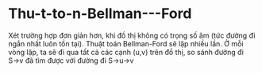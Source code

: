 # Thu-t-to-n-Bellman---Ford
Xét trường hợp đơn giản hơn, khi đồ thị không có trọng số âm (tức đường đi ngắn nhất luôn tồn tại).  Thuật toán Bellman-Ford sẽ lặp nhiều lần. Ở mỗi vòng lặp, ta sẽ đi qua tất cả các cạnh (u,v)  trên đồ thị, so sánh đường đi S→v  đã tìm được với đường đi S→u→v
